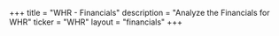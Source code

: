 +++
title = "WHR - Financials"
description = "Analyze the Financials for WHR"
ticker = "WHR"
layout = "financials"
+++

